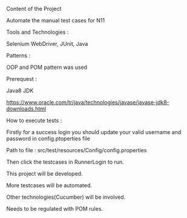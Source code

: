 Content of the Project

Automate the manual test cases for N11

Tools and Technologies :

Selenium WebDriver, JUnit, Java

Patterns :

OOP and POM pattern was used

Prerequest :

Java8 JDK

https://www.oracle.com/tr/java/technologies/javase/javase-jdk8-downloads.html


How to execute tests :

Firstly for a success login you should update your valid username and password  in config.ptoperties file

Path to file  : src/test/resources/Config/config.properties

Then click the testcases in RunnerLogin to run.

This project will be developed. 

More testcases will be automated.

Other technologies(Cucumber) will be involved.

Needs to be regulated with POM rules.




